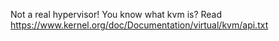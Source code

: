Not a real hypervisor!
You know what kvm is?
Read https://www.kernel.org/doc/Documentation/virtual/kvm/api.txt
